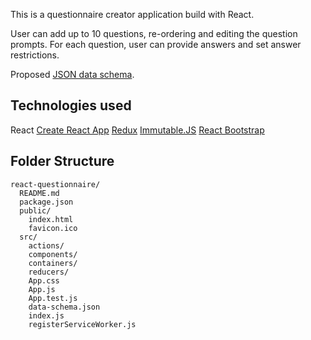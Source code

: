 This is a questionnaire creator application build with React. 

User can add up to 10 questions, re-ordering and editing the question prompts.
For each question, user can provide answers and set answer restrictions.

Proposed [JSON data schema](https://raw.githubusercontent.com/nkou/react-questionnaire/master/src/data-schema.json).

## Technologies used

React [Create React App](https://github.com/facebookincubator/create-react-app)
[Redux](https://redux.js.org/)
[Immutable.JS](https://facebook.github.io/immutable-js/)
[React Bootstrap](https://react-bootstrap.github.io/)

## Folder Structure

```
react-questionnaire/
  README.md
  package.json
  public/
    index.html
    favicon.ico
  src/
    actions/
    components/
    containers/
    reducers/
    App.css
    App.js
    App.test.js
    data-schema.json
    index.js
    registerServiceWorker.js
```
